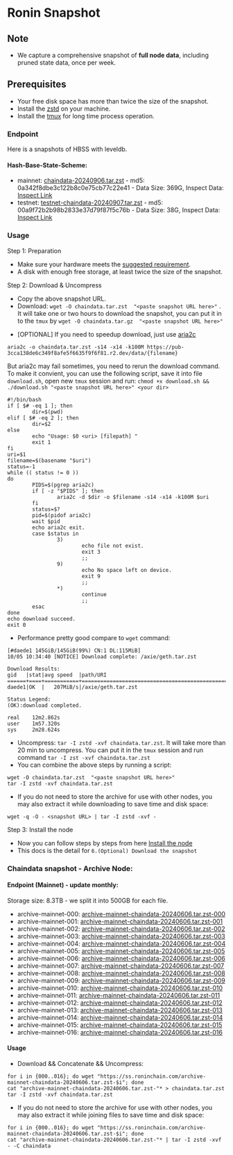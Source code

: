 # Ronin Snapshot

## Note
- We capture a comprehensive snapshot of **full node data**, including pruned state data, once per week.

## Prerequisites
- Your free disk space has more than twice the size of the snapshot.
- Install the [zstd](https://github.com/facebook/zstd) on your machine.
- Install the [tmux](https://github.com/tmux/tmux/wiki/Installing) for long time process operation.


### Endpoint

Here is a snapshots of HBSS with leveldb.

#### Hash-Base-State-Scheme:

- mainnet: [chaindata-20240906.tar.zst](https://pub-3cca138de6c349f8afe5f6635f9f6f81.r2.dev/data/chaindata-20240906.tar.zst) - md5: 0a342f8dbe3c122b8c0e75cb77c22e41 - Data Size: 369G, Inspect Data: [Inspect Link](https://pub-3cca138de6c349f8afe5f6635f9f6f81.r2.dev/data/inspect-data-20240906.txt)
- testnet: [testnet-chaindata-20240907.tar.zst](https://pub-3cca138de6c349f8afe5f6635f9f6f81.r2.dev/data/testnet-chaindata-20240907.tar.zst) - md5: 00a9f72b2b98b2833e37d79f87f5c76b - Data Size: 38G, Inspect Data: [Inspect Link](https://pub-3cca138de6c349f8afe5f6635f9f6f81.r2.dev/data/testnet-inspect-data-20240907.txt)


### Usage

Step 1: Preparation
- Make sure your hardware meets the [suggested requirement](https://docs.roninchain.com/docs/node-operators/mainnet/non-validator#install-the-node).
- A disk with enough free storage, at least twice the size of the snapshot.

Step 2: Download & Uncompress
- Copy the above snapshot URL.
- Download:  `wget -O chaindata.tar.zst  "<paste snapshot URL here>"` . It will take one or two hours to download the snapshot, you can put it in to the `tmux` by `wget -O chaindata.tar.gz  "<paste snapshot URL here>"`


* [OPTIONAL] If you need to speedup download, just use [aria2c](https://github.com/aria2/aria2)
```
aria2c -o chaindata.tar.zst -s14 -x14 -k100M https://pub-3cca138de6c349f8afe5f6635f9f6f81.r2.dev/data/{filename}
```

But aria2c may fail sometimes, you need to rerun the download command. To make it convient, you can use the following script, save it into file `download.sh`, open new `tmux` session and run: `chmod +x download.sh && ./download.sh "<paste snapshot URL here>" <your dir>`
```
#!/bin/bash
if [ $# -eq 1 ]; then
        dir=$(pwd)
elif [ $# -eq 2 ]; then
        dir=$2
else
        echo "Usage: $0 <uri> [filepath] "
        exit 1
fi
uri=$1
filename=$(basename "$uri")
status=-1
while (( status != 0 ))
do
        PIDS=$(pgrep aria2c)
        if [ -z "$PIDS" ]; then
                aria2c -d $dir -o $filename -s14 -x14 -k100M $uri
        fi
        status=$?
        pid=$(pidof aria2c)
        wait $pid
        echo aria2c exit.
        case $status in
                3)
                        echo file not exist.
                        exit 3
                        ;;
                9)
                        echo No space left on device.
                        exit 9
                        ;;
                *)
                        continue
                        ;;
        esac
done
echo download succeed.
exit 0
```

- Performance pretty good compare to `wget` command:

```
[#daede1 145GiB/145GiB(99%) CN:1 DL:115MiB]
10/05 10:34:40 [NOTICE] Download complete: /axie/geth.tar.zst

Download Results:
gid   |stat|avg speed  |path/URI
======+====+===========+=======================================================
daede1|OK  |   207MiB/s|/axie/geth.tar.zst

Status Legend:
(OK):download completed.

real    12m2.862s
user    1m57.320s
sys     2m28.624s
```

- Uncompress: `tar -I zstd -xvf chaindata.tar.zst`. It will take more than 20 min to uncompress. You can put it in the `tmux` session and run command `tar -I zst -xvf chaindata.tar.zst`
- You can combine the above steps by running a script:

```
wget -O chaindata.tar.zst  "<paste snapshot URL here>"
tar -I zstd -xvf chaindata.tar.zst
```


- If you do not need to store the archive for use with other nodes, you may also extract it while downloading to save time and disk space:
```
wget -q -O - <snapshot URL> | tar -I zstd -xvf -
```


Step 3: Install the node
- Now you can follow steps by steps from here [Install the node ](https://docs.roninchain.com/docs/node-operators/mainnet/non-validator#install-the-node)
- This docs is the detail for `6.(Optional) Download the snapshot`

### Chaindata snapshot - Archive Node:

#### Endpoint (Mainnet) - update monthly:

Storage size: 8.3TB - we split it into 500GB for each file.

- archive-mainnet-000: [archive-mainnet-chaindata-20240606.tar.zst-000](https://ss.roninchain.com/archive-mainnet-chaindata-20240606.tar.zst-000)
- archive-mainnet-001: [archive-mainnet-chaindata-20240606.tar.zst-001](https://ss.roninchain.com/archive-mainnet-chaindata-20240606.tar.zst-001)
- archive-mainnet-002: [archive-mainnet-chaindata-20240606.tar.zst-002](https://ss.roninchain.com/archive-mainnet-chaindata-20240606.tar.zst-002)
- archive-mainnet-003: [archive-mainnet-chaindata-20240606.tar.zst-003](https://ss.roninchain.com/archive-mainnet-chaindata-20240606.tar.zst-003)
- archive-mainnet-004: [archive-mainnet-chaindata-20240606.tar.zst-004](https://ss.roninchain.com/archive-mainnet-chaindata-20240606.tar.zst-004)
- archive-mainnet-005: [archive-mainnet-chaindata-20240606.tar.zst-005](https://ss.roninchain.com/archive-mainnet-chaindata-20240606.tar.zst-005)
- archive-mainnet-006: [archive-mainnet-chaindata-20240606.tar.zst-006](https://ss.roninchain.com/archive-mainnet-chaindata-20240606.tar.zst-006)
- archive-mainnet-007: [archive-mainnet-chaindata-20240606.tar.zst-007](https://ss.roninchain.com/archive-mainnet-chaindata-20240606.tar.zst-007)
- archive-mainnet-008: [archive-mainnet-chaindata-20240606.tar.zst-008](https://ss.roninchain.com/archive-mainnet-chaindata-20240606.tar.zst-008)
- archive-mainnet-009: [archive-mainnet-chaindata-20240606.tar.zst-009](https://ss.roninchain.com/archive-mainnet-chaindata-20240606.tar.zst-009)
- archive-mainnet-010: [archive-mainnet-chaindata-20240606.tar.zst-010](https://ss.roninchain.com/archive-mainnet-chaindata-20240606.tar.zst-010)
- archive-mainnet-011: [archive-mainnet-chaindata-20240606.tar.zst-011](https://ss.roninchain.com/archive-mainnet-chaindata-20240606.tar.zst-011)
- archive-mainnet-012: [archive-mainnet-chaindata-20240606.tar.zst-012](https://ss.roninchain.com/archive-mainnet-chaindata-20240606.tar.zst-012)
- archive-mainnet-013: [archive-mainnet-chaindata-20240606.tar.zst-013](https://ss.roninchain.com/archive-mainnet-chaindata-20240606.tar.zst-013)
- archive-mainnet-014: [archive-mainnet-chaindata-20240606.tar.zst-014](https://ss.roninchain.com/archive-mainnet-chaindata-20240606.tar.zst-014)
- archive-mainnet-015: [archive-mainnet-chaindata-20240606.tar.zst-015](https://ss.roninchain.com/archive-mainnet-chaindata-20240606.tar.zst-015)
- archive-mainnet-016: [archive-mainnet-chaindata-20240606.tar.zst-016](https://ss.roninchain.com/archive-mainnet-chaindata-20240606.tar.zst-016)



#### Usage
- Download && Concatenate && Uncompress:

```shell
for i in {000..016}; do wget "https://ss.roninchain.com/archive-mainnet-chaindata-20240606.tar.zst-$i"; done
cat "archive-mainnet-chaindata-20240606.tar.zst-"* > chaindata.tar.zst
tar -I zstd -xvf chaindata.tar.zst
```

- If you do not need to store the archive for use with other nodes, you may also extract it while joining files to save time and disk space:

```shell
for i in {000..016}; do wget "https://ss.roninchain.com/archive-mainnet-chaindata-20240606.tar.zst-$i"; done
cat "archive-mainnet-chaindata-20240606.tar.zst-"* | tar -I zstd -xvf - -C chaindata
```
